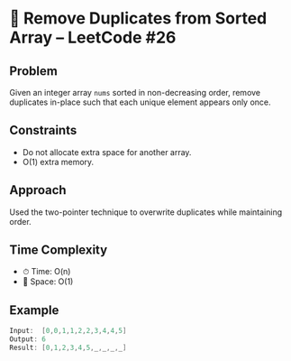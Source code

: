 # 🧮 Remove Duplicates from Sorted Array – LeetCode #26

## Problem
Given an integer array `nums` sorted in non-decreasing order, remove duplicates in-place such that each unique element appears only once.

## Constraints
- Do not allocate extra space for another array.
- O(1) extra memory.

## Approach
Used the two-pointer technique to overwrite duplicates while maintaining order.

## Time Complexity
- ⏱ Time: O(n)
- 🧠 Space: O(1)

## Example
```cpp
Input:  [0,0,1,1,2,2,3,4,4,5]
Output: 6
Result: [0,1,2,3,4,5,_,_,_,_]
